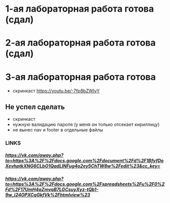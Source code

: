 #  1-ая лабораторная работа готова (сдал)  #
#  2-ая лабораторная работа готова (сдал)  #

#  3-ая лабораторная работа готова #
* скринкаст https://youtu.be/-7fp8bZWIvY
## Не успел сделать ##

* скринкаст
* нужную валидацию пароля (у меня он только отсекает кириллицу)
* не вынес nav и footer в отдельные файлы

### LINKS ###
##### https://vk.com/away.php?to=https%3A%2F%2Fdocs.google.com%2Fdocument%2Fd%2F1BfyfDoXevhptkXNG6CLbO1QadLINFug4o2ey5ChTW8w%2Fedit%23&cc_key= ##### 

##### https://vk.com/away.php?to=https%3A%2F%2Fdocs.google.com%2Fspreadsheets%2Fu%2F0%2Fd%2F17UmH4aZmvqB7LGCsuyXyz-tQb1-9w_i24OPXCqGkfVk%2Fhtmlview%23 ##### 